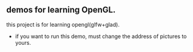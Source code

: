 ## demos for learning OpenGL.

 this project is for learning opengl(glfw+glad).

- if you want to run this demo, must change the address of pictures to yours.
